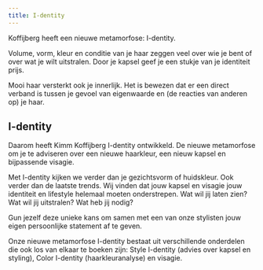 ```yaml
---
title: I-dentity
---
```


Koffijberg heeft een nieuwe metamorfose: I-dentity.&nbsp;

<u></u>

<u></u>

<u></u>

<u></u>Volume, vorm, kleur en conditie van je haar zeggen veel over wie je bent of over wat je wilt uitstralen. Door je kapsel geef je een stukje van je identiteit prijs.&nbsp;

<u></u>

<u></u>

Mooi haar versterkt ook je innerlijk. Het is bewezen dat er een direct verband is tussen je gevoel van eigenwaarde en (de reacties van anderen op) je haar.

<u></u>

<u></u>

<u></u>

## I-dentity

Daarom heeft Kimm Koffijberg I-dentity ontwikkeld. De nieuwe metamorfose om je te adviseren over een nieuwe haarkleur, een nieuw kapsel en bijpassende visagie.

<u></u>

<u></u>

Met I-dentity kijken we verder dan je gezichtsvorm of huidskleur. Ook verder dan de laatste trends. Wij vinden dat jouw kapsel en visagie jouw identiteit en lifestyle helemaal moeten onderstrepen. Wat wil jij laten zien? Wat wil jij uitstralen? Wat heb jij nodig?

<u></u>

<u></u>

Gun jezelf deze unieke kans om samen met een van onze stylisten jouw eigen persoonlijke statement af te geven.

<u></u>

<u></u>

Onze nieuwe metamorfose I-dentity bestaat uit verschillende onderdelen die ook los van elkaar te boeken zijn: Style I-dentity (advies over kapsel en styling), Color I-dentity (haarkleuranalyse) en visagie.

<u></u>

<u></u>